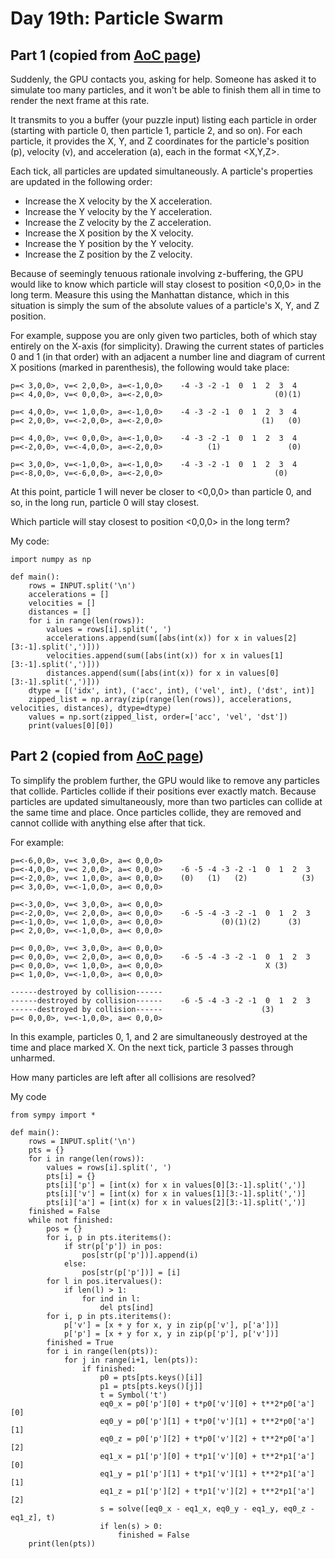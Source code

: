 # Day 19th: Particle Swarm

Part 1 (copied from [AoC page](http://adventofcode.com/2017/day/20))
------
Suddenly, the GPU contacts you, asking for help. Someone has asked it to simulate too many particles, and it won't be able to finish them all in time to render the next frame at this rate.

It transmits to you a buffer (your puzzle input) listing each particle in order (starting with particle 0, then particle 1, particle 2, and so on). For each particle, it provides the X, Y, and Z coordinates for the particle's position (p), velocity (v), and acceleration (a), each in the format <X,Y,Z>.

Each tick, all particles are updated simultaneously. A particle's properties are updated in the following order:

- Increase the X velocity by the X acceleration.
- Increase the Y velocity by the Y acceleration.
- Increase the Z velocity by the Z acceleration.
- Increase the X position by the X velocity.
- Increase the Y position by the Y velocity.
- Increase the Z position by the Z velocity.

Because of seemingly tenuous rationale involving z-buffering, the GPU would like to know which particle will stay closest to position <0,0,0> in the long term. Measure this using the Manhattan distance, which in this situation is simply the sum of the absolute values of a particle's X, Y, and Z position.

For example, suppose you are only given two particles, both of which stay entirely on the X-axis (for simplicity). Drawing the current states of particles 0 and 1 (in that order) with an adjacent a number line and diagram of current X positions (marked in parenthesis), the following would take place:

    p=< 3,0,0>, v=< 2,0,0>, a=<-1,0,0>    -4 -3 -2 -1  0  1  2  3  4
    p=< 4,0,0>, v=< 0,0,0>, a=<-2,0,0>                         (0)(1)

    p=< 4,0,0>, v=< 1,0,0>, a=<-1,0,0>    -4 -3 -2 -1  0  1  2  3  4
    p=< 2,0,0>, v=<-2,0,0>, a=<-2,0,0>                      (1)   (0)

    p=< 4,0,0>, v=< 0,0,0>, a=<-1,0,0>    -4 -3 -2 -1  0  1  2  3  4
    p=<-2,0,0>, v=<-4,0,0>, a=<-2,0,0>          (1)               (0)

    p=< 3,0,0>, v=<-1,0,0>, a=<-1,0,0>    -4 -3 -2 -1  0  1  2  3  4
    p=<-8,0,0>, v=<-6,0,0>, a=<-2,0,0>                         (0)   

At this point, particle 1 will never be closer to <0,0,0> than particle 0, and so, in the long run, particle 0 will stay closest.

Which particle will stay closest to position <0,0,0> in the long term?

My code:

    import numpy as np

    def main():
        rows = INPUT.split('\n')
        accelerations = []
        velocities = []
        distances = []
        for i in range(len(rows)):
            values = rows[i].split(', ')
            accelerations.append(sum([abs(int(x)) for x in values[2][3:-1].split(',')]))
            velocities.append(sum([abs(int(x)) for x in values[1][3:-1].split(',')]))
            distances.append(sum([abs(int(x)) for x in values[0][3:-1].split(',')]))
        dtype = [('idx', int), ('acc', int), ('vel', int), ('dst', int)]
        zipped_list = np.array(zip(range(len(rows)), accelerations, velocities, distances), dtype=dtype)
        values = np.sort(zipped_list, order=['acc', 'vel', 'dst'])
        print(values[0][0])

Part 2 (copied from [AoC page](http://adventofcode.com/2017/day/20))
------
To simplify the problem further, the GPU would like to remove any particles that collide. Particles collide if their positions ever exactly match. Because particles are updated simultaneously, more than two particles can collide at the same time and place. Once particles collide, they are removed and cannot collide with anything else after that tick.

For example:

    p=<-6,0,0>, v=< 3,0,0>, a=< 0,0,0>    
    p=<-4,0,0>, v=< 2,0,0>, a=< 0,0,0>    -6 -5 -4 -3 -2 -1  0  1  2  3
    p=<-2,0,0>, v=< 1,0,0>, a=< 0,0,0>    (0)   (1)   (2)            (3)
    p=< 3,0,0>, v=<-1,0,0>, a=< 0,0,0>

    p=<-3,0,0>, v=< 3,0,0>, a=< 0,0,0>    
    p=<-2,0,0>, v=< 2,0,0>, a=< 0,0,0>    -6 -5 -4 -3 -2 -1  0  1  2  3
    p=<-1,0,0>, v=< 1,0,0>, a=< 0,0,0>             (0)(1)(2)      (3)   
    p=< 2,0,0>, v=<-1,0,0>, a=< 0,0,0>

    p=< 0,0,0>, v=< 3,0,0>, a=< 0,0,0>    
    p=< 0,0,0>, v=< 2,0,0>, a=< 0,0,0>    -6 -5 -4 -3 -2 -1  0  1  2  3
    p=< 0,0,0>, v=< 1,0,0>, a=< 0,0,0>                       X (3)      
    p=< 1,0,0>, v=<-1,0,0>, a=< 0,0,0>

    ------destroyed by collision------    
    ------destroyed by collision------    -6 -5 -4 -3 -2 -1  0  1  2  3
    ------destroyed by collision------                      (3)         
    p=< 0,0,0>, v=<-1,0,0>, a=< 0,0,0>

In this example, particles 0, 1, and 2 are simultaneously destroyed at the time and place marked X. On the next tick, particle 3 passes through unharmed.

How many particles are left after all collisions are resolved?

My code

    from sympy import *

    def main():
        rows = INPUT.split('\n')
        pts = {}
        for i in range(len(rows)):
            values = rows[i].split(', ')
            pts[i] = {}
            pts[i]['p'] = [int(x) for x in values[0][3:-1].split(',')]
            pts[i]['v'] = [int(x) for x in values[1][3:-1].split(',')]
            pts[i]['a'] = [int(x) for x in values[2][3:-1].split(',')]
        finished = False
        while not finished:
            pos = {}
            for i, p in pts.iteritems():
                if str(p['p']) in pos:
                    pos[str(p['p'])].append(i)
                else:
                    pos[str(p['p'])] = [i]
            for l in pos.itervalues():
                if len(l) > 1:
                    for ind in l:
                        del pts[ind]
            for i, p in pts.iteritems():
                p['v'] = [x + y for x, y in zip(p['v'], p['a'])]
                p['p'] = [x + y for x, y in zip(p['p'], p['v'])]
            finished = True
            for i in range(len(pts)):
                for j in range(i+1, len(pts)):
                    if finished:
                        p0 = pts[pts.keys()[i]]
                        p1 = pts[pts.keys()[j]]
                        t = Symbol('t')
                        eq0_x = p0['p'][0] + t*p0['v'][0] + t**2*p0['a'][0]
                        eq0_y = p0['p'][1] + t*p0['v'][1] + t**2*p0['a'][1]
                        eq0_z = p0['p'][2] + t*p0['v'][2] + t**2*p0['a'][2]
                        eq1_x = p1['p'][0] + t*p1['v'][0] + t**2*p1['a'][0]
                        eq1_y = p1['p'][1] + t*p1['v'][1] + t**2*p1['a'][1]
                        eq1_z = p1['p'][2] + t*p1['v'][2] + t**2*p1['a'][2]
                        s = solve([eq0_x - eq1_x, eq0_y - eq1_y, eq0_z - eq1_z], t)
                        if len(s) > 0:
                            finished = False
        print(len(pts))
 